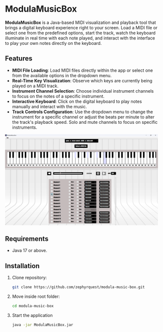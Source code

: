 # ModulaMusicBox

**ModulaMusicBox** is a Java-based MIDI visualization and playback tool that brings a digital keyboard experience right 
to your screen. Load a MIDI file or select one from the predefined options, start the track, watch the keyboard illuminate 
in real time with each note played, and interact with the interface to play your own notes directly on the keyboard.

## Features

- **MIDI File Loading**: Load MIDI files directly within the app or select one from the available options in the dropdown menu.
- **Real-Time Key Visualization**: Observe which keys are currently being played on a MIDI track.
- **Instrument Channel Selection**: Choose individual instrument channels to focus on the notes of a specific instrument.
- **Interactive Keyboard**: Click on the digital keyboard to play notes manually and interact with the music.
- **Track Controls Configuration**: Use the dropdown menu to change the instrument for a specific channel 
or adjust the beats per minute to alter the track's playback speed. Solo and mute channels to focus on specific instruments.

![ModulaMusicBox](doc/modulamusicbox.png)

## Requirements

- Java 17 or above.

## Installation

1. Clone repository:
    ```bash
    git clone https://github.com/zephyrquest/modula-music-box.git
    ```

2. Move inside root folder:
    ```bash
    cd modula-music-box
    ```

3. Start the application
    ```bash
    java -jar ModulaMusicBox.jar
    ```